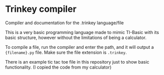 # Trinkey compiler
Compiler and documentation for the .trinkey language/file

This is a very basic programming language made to mimic TI-Basic with its basic structure, however without the limitations of being a calculator.

To compile a file, run the compiler and enter the path, and it will output a `{filename}.py` file. Make sure the file extension is `.trinkey`.

There is an example tic tac toe file in this repository just to show basic functionality. (I copied the code from my calculator)
